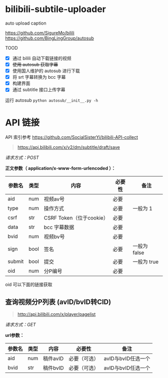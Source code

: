 # bilibili-subtile-uploader
auto upload caption


https://github.com/SigureMo/bilili
https://github.com/BingLingGroup/autosub

TOOD
- [x] 通过 bilili  自动下载链接的视频
- [x] ~~使用 autosub 获取字幕~~
- [x] 使用国人维护的 autosub 进行下载
- [x] 将 srt 字幕转换为 bcc 字幕
- [x] 构建界面
- [x] 通过 subtitle 接口上传字幕

运行 autosub `python autosub/__init__.py -h`

# API 链接 

API 索引参考 https://github.com/SocialSisterYi/bilibili-API-collect

> https://api.bilibili.com/x/v2/dm/subtitle/draft/save

*请求方式：POST*

**正文参数（ application/x-www-form-urlencoded ）：**

| 参数名 | 类型   | 内容                    | 必要性 | 备注              |
| ------ | ----  | ----------------------- | ------ | ----------------- |
| aid     | num  | 视频av号                 | 必要   |                   |
| type   | num   | 操作方式                 | 必要   | 一般为 1          |
| csrf   | str   | CSRF Token（位于cookie） | 必要   |                   |
| data   | str   | bcc 字幕数据             | 必要   |                   |
| bvid   | num   | 视频bv号                 | 必要   |                   |
| sign   | bool  | 签名                     | 必要   |   一般为 false    |
| submit | bool  | 提交                     | 必要   |   一般为 true     |
| oid    | num   | 分P编号                  | 必要   |                   |


oid 可以下面的链接获取

## 查询视频分P列表  (avID/bvID转CID)

> http://api.bilibili.com/x/player/pagelist

*请求方式：GET*

**url参数：**

| 参数名 | 类型 | 内容     | 必要性       | 备注               |
| ------ | ---- | -------- | ------------ | ------------------ |
| aid    | num  | 稿件avID | 必要（可选） | avID与bvID任选一个 |
| bvid   | str  | 稿件bvID | 必要（可选） | avID与bvID任选一个 |
